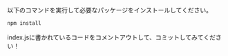 以下のコマンドを実行して必要なパッケージをインストールしてください。
```bash
npm install
```
index.jsに書かれているコードをコメントアウトして、コミットしてみてください！
